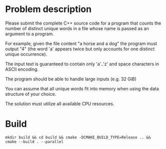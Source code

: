 # Problem description

Please submit the complete C++ source code for a program that counts the number of distinct unique words in a file whose name is passed as an argument to a program.

For example, given the file content "a horse and a dog" the program must output "4" (the word 'a' appears twice but only accounts for one distinct unique occurrence).

The input text is guaranteed to contain only 'a'..'z' and space characters in ASCII encoding.

The program should be able to handle large inputs (e.g. 32 GiB)

You can assume that all unique words fit into memory when using the data structure of your choice.

The solution must utilize all available CPU resources.

# Build
```
mkdir build && cd build && cmake -DCMAKE_BUILD_TYPE=Release .. && cmake --build . --parallel
```